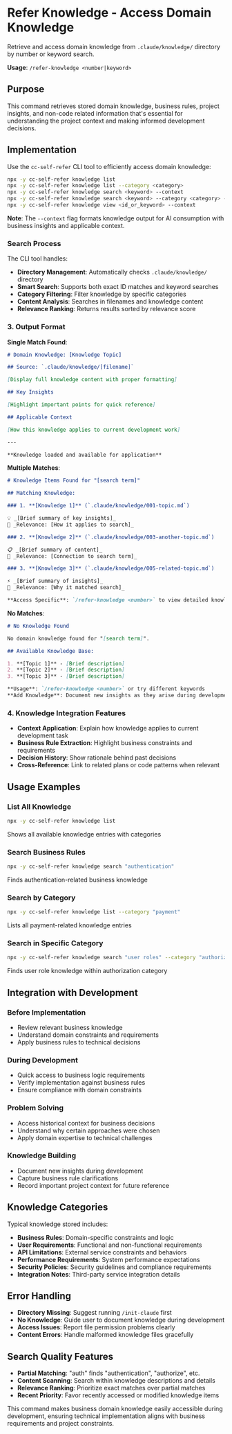 # Refer Knowledge - Access Domain Knowledge

Retrieve and access domain knowledge from `.claude/knowledge/` directory by number or keyword search.

**Usage**: `/refer-knowledge <number|keyword>`

## Purpose

This command retrieves stored domain knowledge, business rules, project insights, and non-code related information that's essential for understanding the project context and making informed development decisions.

## Implementation

Use the `cc-self-refer` CLI tool to efficiently access domain knowledge:

```bash
npx -y cc-self-refer knowledge list
npx -y cc-self-refer knowledge list --category <category>
npx -y cc-self-refer knowledge search <keyword> --context
npx -y cc-self-refer knowledge search <keyword> --category <category> --context
npx -y cc-self-refer knowledge view <id_or_keyword> --context
```

**Note**: The `--context` flag formats knowledge output for AI consumption with business insights and applicable context.

### Search Process

The CLI tool handles:

- **Directory Management**: Automatically checks `.claude/knowledge/` directory
- **Smart Search**: Supports both exact ID matches and keyword searches
- **Category Filtering**: Filter knowledge by specific categories
- **Content Analysis**: Searches in filenames and knowledge content
- **Relevance Ranking**: Returns results sorted by relevance score

### 3. Output Format

**Single Match Found**:

```markdown
# Domain Knowledge: [Knowledge Topic]

## Source: `.claude/knowledge/[filename]`

[Display full knowledge content with proper formatting]

## Key Insights

[Highlight important points for quick reference]

## Applicable Context

[How this knowledge applies to current development work]

---

**Knowledge loaded and available for application**
```

**Multiple Matches**:

```markdown
# Knowledge Items Found for "[search term]"

## Matching Knowledge:

### 1. **[Knowledge 1]** (`.claude/knowledge/001-topic.md`)

💡 _[Brief summary of key insights]_
🎯 _Relevance: [How it applies to search]_

### 2. **[Knowledge 2]** (`.claude/knowledge/003-another-topic.md`)

📋 _[Brief summary of content]_
🎯 _Relevance: [Connection to search term]_

### 3. **[Knowledge 3]** (`.claude/knowledge/005-related-topic.md`)

⚡ _[Brief summary of insights]_
🎯 _Relevance: [Why it matched search]_

**Access Specific**: `/refer-knowledge <number>` to view detailed knowledge
```

**No Matches**:

```markdown
# No Knowledge Found

No domain knowledge found for "[search term]".

## Available Knowledge Base:

1. **[Topic 1]** - [Brief description]
2. **[Topic 2]** - [Brief description]
3. **[Topic 3]** - [Brief description]

**Usage**: `/refer-knowledge <number>` or try different keywords
**Add Knowledge**: Document new insights as they arise during development
```

### 4. Knowledge Integration Features

- **Context Application**: Explain how knowledge applies to current development task
- **Business Rule Extraction**: Highlight business constraints and requirements
- **Decision History**: Show rationale behind past decisions
- **Cross-Reference**: Link to related plans or code patterns when relevant

## Usage Examples

### List All Knowledge

```bash
npx -y cc-self-refer knowledge list
```

Shows all available knowledge entries with categories

### Search Business Rules

```bash
npx -y cc-self-refer knowledge search "authentication"
```

Finds authentication-related business knowledge

### Search by Category

```bash
npx -y cc-self-refer knowledge list --category "payment"
```

Lists all payment-related knowledge entries

### Search in Specific Category

```bash
npx -y cc-self-refer knowledge search "user roles" --category "authorization"
```

Finds user role knowledge within authorization category

## Integration with Development

### Before Implementation

- Review relevant business knowledge
- Understand domain constraints and requirements
- Apply business rules to technical decisions

### During Development

- Quick access to business logic requirements
- Verify implementation against business rules
- Ensure compliance with domain constraints

### Problem Solving

- Access historical context for business decisions
- Understand why certain approaches were chosen
- Apply domain expertise to technical challenges

### Knowledge Building

- Document new insights during development
- Capture business rule clarifications
- Record important project context for future reference

## Knowledge Categories

Typical knowledge stored includes:

- **Business Rules**: Domain-specific constraints and logic
- **User Requirements**: Functional and non-functional requirements
- **API Limitations**: External service constraints and behaviors
- **Performance Requirements**: System performance expectations
- **Security Policies**: Security guidelines and compliance requirements
- **Integration Notes**: Third-party service integration details

## Error Handling

- **Directory Missing**: Suggest running `/init-claude` first
- **No Knowledge**: Guide user to document knowledge during development
- **Access Issues**: Report file permission problems clearly
- **Content Errors**: Handle malformed knowledge files gracefully

## Search Quality Features

- **Partial Matching**: "auth" finds "authentication", "authorize", etc.
- **Content Scanning**: Search within knowledge descriptions and details
- **Relevance Ranking**: Prioritize exact matches over partial matches
- **Recent Priority**: Favor recently accessed or modified knowledge items

This command makes business domain knowledge easily accessible during development, ensuring technical implementation aligns with business requirements and project constraints.
